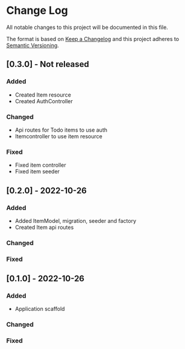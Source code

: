 
# Change Log
All notable changes to this project will be documented in this file.

The format is based on [Keep a Changelog](http://keepachangelog.com/)
and this project adheres to [Semantic Versioning](http://semver.org/).

## [0.3.0] - Not released

### Added
- Created Item resource
- Created AuthController

### Changed
- Api routes for Todo items to use auth
- Itemcontroller to use item resource

### Fixed
- Fixed item controller
- Fixed item seeder

## [0.2.0] - 2022-10-26

### Added
- Added ItemModel, migration, seeder and factory
- Created Item api routes

### Changed

### Fixed


## [0.1.0] - 2022-10-26

### Added
- Application scaffold

### Changed

### Fixed


